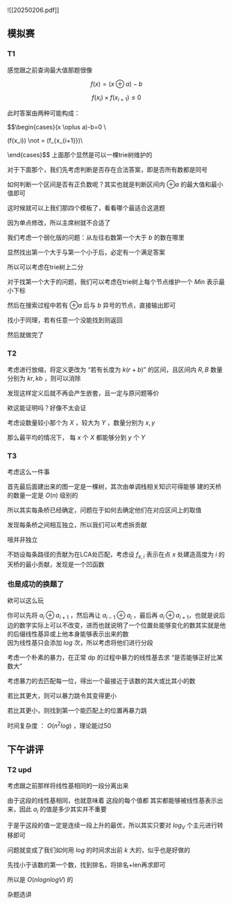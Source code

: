 ![[20250206.pdf]]
## 模拟赛

### T1

感觉跟之前查询最大值那题很像

$$f(x)=(x \oplus a)-b$$

$$f(x_{i}) \times f(x_{i+1}) \le 0$$

此时答案由两种可能构成：

$$\begin{cases}(x \oplus a)-b=0 \\

(f(x_i)) \not = (f_{x_{i+1}})\\



\end{cases}$$
上面那个显然是可以一棵trie树维护的

对于下面那个，我们先考虑判断是否存在合法答案，即是否所有数都是同号

如何判断一个区间是否有正负数呢？其实也就是判断区间内 $\oplus a$ 的最大值和最小值即可

这时候就可以上我们那四个模板了，看看哪个最适合这道题

因为单点修改，所以主席树就不合适了

我们考虑一个弱化版的问题：从左往右数第一个大于 $b$ 的数在哪里

显然找出第一个大于与第一个小于后，必定有一个满足答案

所以可以考虑在trie树上二分


对于找第一个大于的问题，我们可以考虑在trie树上每个节点维护一个 $Min$ 表示最小下标

然后在搜索过程中若有 $\oplus a$  后与 $b$ 异号的节点，直接输出即可

找小于同理，若有任意一个没能找到则返回

然后就做完了


### T2

考虑进行放缩，将定义更改为 “若有长度为 $k(r+b)$” 的区间，且区间内 $R,B$ 数量分别为 $kr,kb$ ，则可以消除

发现这样定义后就不再会产生嵌套，且一定与原问题等价

欸这能证明吗？好像不太会证

考虑设数量较小那个为 $X$ ，较大为 $Y$ ，数量分别为 $x,y$  

那么最平均的情况下， 每 $x$ 个 $X$ 都能够分到 $y$ 个 $Y$ 



### T3

考虑这么一件事

首先最后面建出来的图一定是一棵树，其次由单调栈相关知识可得能够
建的天桥的数量一定是 $O(n)$ 级别的

所以其实每条桥已经确定，问题在于如何去确定他们在对应区间上的取值

发现每条桥之间相互独立，所以我们可以考虑拆贡献

哦并非独立


不妨设每条路径的贡献为在LCA处匹配，考虑设 $f_{x,i}$ 表示在点 $x$ 处建造高度为 $i$ 的天桥的最小贡献，发现是一个凹函数


### 也是成功的换题了

欸可以这么玩

你可以先将 $a_{i} \oplus a_{i+1}$ ，然后再让 $a_{i-1} \oplus a_{i}$ ，最后再 $a_{i} \oplus a_{i+1}$，也就是说后边的数字实际上可以不改变，进而也就说明了一个位置处能够变化的数其实就是他的后缀线性基异或上他本身能够表示出来的数                
因为线性基只会添加 $log$ 次，所以考虑将他们进行分段

考虑一个朴素的暴力，在正常 dp 的过程中暴力的线性基去求 “是否能够正好比某数大”

考虑暴力的去匹配每一位，得出一个最接近于该数的其大或比其小的数

若比其更大，则可以暴力跳令其变得更小

若比其更小，则找到第一个能匹配上的位置再暴力跳

时间复杂度 ： $O(n^2log)$ ，理论能过50



## 下午讲评

### T2 upd

考虑跟之前那样将线性基相同的一段分离出来

由于这段的线性基相同，也就意味着 这段的每个值都 其实都能够被线性基表示出来，因此 $a_i$ 的值是多少其实并不重要

于是乎这段的值一定是连续一段上升的最优，所以其实只要对 $log_V$ 个主元进行转移即可

问题就变成了我们如何用 $log$ 的时间求出前 $k$ 大的，似乎也是好做的

先找小于该数的第一个数，找到排名，将排名+len再求即可

所以是 $O(nlognlogV)$ 的



杂题选讲